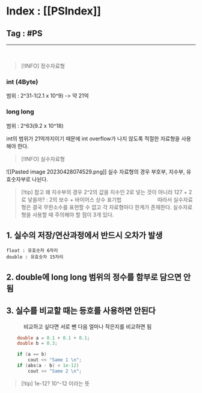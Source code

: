 # Index : [[PSIndex]]
## Tag : #PS
---
   
> [!INFO] 정수자료형

### int (4Byte)
범위 : 2^31-1(2.1 x 10^9) -> 약 21억

### long long
범위 : 2^63(9.2 x 10^18)

int의 범위가 21억까지이기 때문에 int overflow가 나지 않도록 적절한 자료형을 사용해야 한다.
   
   

> [!INFO] 실수자료형

![[Pasted image 20230428074529.png]]
실수 자료형의 경우 부호부, 지수부, 유효숫자부로 나뉜다.

> [!tip] 참고
> 왜 지수부의 경우 2^2의 값을 지수인 2로 넣는 것이 아니라 127 + 2 로 넣을까? 
> : 2의 보수 +  바이어스 상수 표기법
   
   
따라서 실수자료형은 결국 무한소수를 표현할 수 없고 각 자료형마다 한계가 존재한다.
실수자료형을 사용할 때 주의해야 할 점이 3개 있다.
   
## 1. 실수의 저장/연산과정에서 반드시 오차가 발생
	float : 유효숫자 6자리
	double : 유효숫자 15자리
## 2. double에 long long 범위의 정수를 함부로 담으면 안됨
## 3. 실수를 비교할 때는 등호를 사용하면 안된다
   
비교하고 싶다면 서로 뺀 다음 얼마나 작은지를 비교하면 됨
```cpp
	double a = 0.1 + 0.1 + 0.1;
	double b = 0.3;

	if (a == b)
		cout << "Same 1 \n";
	if (abs(a - b) < 1e-12)
		cout << "Same 2 \n";
```
> [!tip] 1e-12?
> 10^-12 이라는 뜻

